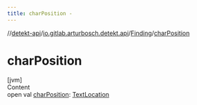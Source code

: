 ```yaml
---
title: charPosition -
---
```

//[detekt-api](../../index.md)/[io.gitlab.arturbosch.detekt.api](../index.md)/[Finding](index.md)/[charPosition](char-position.md)



# charPosition  
[jvm]  
Content  
open val [charPosition](char-position.md): [TextLocation](../-text-location/index.md)  



